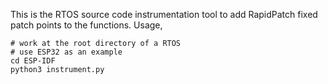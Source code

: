 This is the RTOS source code  instrumentation tool to add RapidPatch fixed patch points to the functions. Usage,

````
# work at the root directory of a RTOS
# use ESP32 as an example
cd ESP-IDF
python3 instrument.py
````

